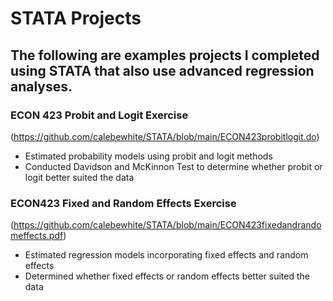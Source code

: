 # STATA Projects

## The following are examples projects I completed using STATA that also use advanced regression analyses. 

### ECON 423 Probit and Logit Exercise
(https://github.com/calebewhite/STATA/blob/main/ECON423probitlogit.do)

- Estimated probability models using probit and logit methods
- Conducted Davidson and McKinnon Test to determine whether probit or logit better suited the data

### ECON423 Fixed and Random Effects Exercise
(https://github.com/calebewhite/STATA/blob/main/ECON423fixedandrandomeffects.pdf)

- Estimated regression models incorporating fixed effects and random effects
- Determined whether fixed effects or random effects better suited the data
